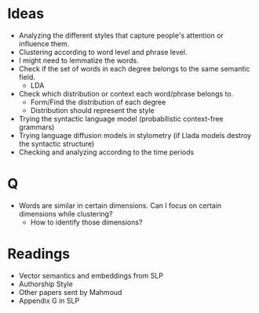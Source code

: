 # Ideas
- Analyzing the different styles that capture people's attention or influence them.
- Clustering according to word level and phrase level.
- I might need to lemmatize the words.
- Check if the set of words in each degree belongs to the same semantic field.
  - LDA
- Check which distribution or context each word/phrase belongs to.
  - Form/Find the distribution of each degree
  - Distribution should represent the style
- Trying the syntactic language model (probabilistic context-free grammars)
- Trying language diffusion models in stylometry (if Llada models destroy the syntactic structure)
- Checking and analyzing according to the time periods

# Q
- Words are similar in certain dimensions. Can I focus on certain dimensions while clustering?
  - How to identify those dimensions?

# Readings
- Vector semantics and embeddings from SLP
- Authorship Style
- Other papers sent by Mahmoud
- Appendix G in SLP
